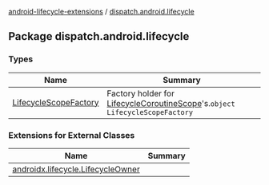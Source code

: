 [android-lifecycle-extensions](../index.md) / [dispatch.android.lifecycle](./index.md)

## Package dispatch.android.lifecycle

### Types

| Name | Summary |
|---|---|
| [LifecycleScopeFactory](-lifecycle-scope-factory/index.md) | Factory holder for [LifecycleCoroutineScope](https://rbusarow.github.io/Dispatch/android-lifecycle/dispatch.android.lifecycle/-lifecycle-coroutine-scope/index.md)'s.`object LifecycleScopeFactory` |

### Extensions for External Classes

| Name | Summary |
|---|---|
| [androidx.lifecycle.LifecycleOwner](androidx.lifecycle.-lifecycle-owner/index.md) |  |
